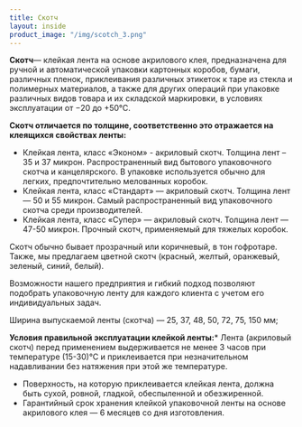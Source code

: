 ```yaml
---
title: Скотч
layout: inside
product_image: "/img/scotch_3.png"
---
```


**Скотч**— клейкая лента на основе акрилового клея, предназначена для ручной и автоматической упаковки картонных коробов, бумаги, различных пленок, приклеивания различных этикеток к таре из стекла и полимерных материалов, а также для других операций при упаковке различных видов товара и их складской маркировки, в условиях эксплуатации от −20 до +50°С.

**Скотч отличается по толщине, соответственно это отражается на клеящихся свойствах ленты:**

*   Клейкая лента, класс «Эконом» - акриловый скотч. Толщина лент – 35 и 37 микрон. Распространенный вид бытового упаковочного скотча и канцелярского. В упаковке используется обычно для легких, предпочтительно мелованных коробок.
*   Клейкая лента, класс «Стандарт» — акриловый скотч. Толщина лент — 50 и 55 микрон. Самый распространенный вид упаковочного скотча среди производителей.
*   Клейкая лента, класс «Супер» — акриловый скотч. Толщина лент — 47-50 микрон. Прочный скотч, применяемый для тяжелых коробок.

  Скотч обычно бывает прозрачный или коричневый, в тон гофротаре. Также, мы предлагаем цветной скотч (красный, желтый, оранжевый, зеленый, синий, белый).

  Возможности нашего предприятия и гибкий подход позволяют подобрать упаковочную ленту для каждого клиента с учетом его индивидуальных задач.

  Ширина выпускаемой ленты (скотча) — 25, 37, 48, 50, 72, 75, 150 мм;

**Условия правильной эксплуатации клейкой ленты:*** Лента (акриловый скотч) перед применением выдерживается не менее 3 часов при температуре (15-30)°С и приклеивается при незначительном надавливании без натяжения при этой же температуре.

*   Поверхность, на которую приклеивается клейкая лента, должна быть сухой, ровной, гладкой, обеспыленной и обезжиренной.
*   Гарантийный срок хранения клейкой упаковочной ленты на основе акрилового клея — 6 месяцев со дня изготовления.